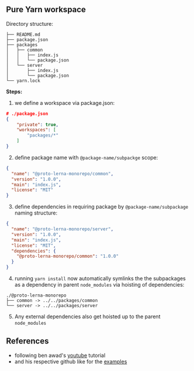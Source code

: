 ## Pure Yarn workspace ##

Directory structure:
```
├── README.md
├── package.json
├── packages
│   ├── common
│   │   ├── index.js
│   │   └── package.json
│   └── server
│       ├── index.js
│       └── package.json
└── yarn.lock
```

**Steps:**
1. we define a workspace via package.json:

```json
# ./package.json
{
    "private": true,
    "workspaces": [
        "packages/*"
    ]
}
```

2. define package name with `@package-name/subpackge` scope:

```json
{
  "name": "@proto-lerna-monorepo/common",
  "version": "1.0.0",
  "main": "index.js",
  "license": "MIT"
}
```

3. define dependencies in requiring package by `@package-name/subpackage` naming structure:

```json
{
  "name": "@proto-lerna-monorepo/server",
  "version": "1.0.0",
  "main": "index.js",
  "license": "MIT",
  "dependencies": {
    "@proto-lerna-monorepo/common": "1.0.0"
  }
}
```

4. running `yarn install` now automatically symlinks the the subpackages as a dependency in parent `node_modules` via hoisting of dependencies:

```
./@proto-lerna-monorepo
├── common -> ../../packages/common
└── server -> ../../packages/server
```

5. Any external dependencies also get hoisted up to the parent `node_modules`

## References ##

- following ben awad's [youtube](https://www.youtube.com/watch?v=G8KXFWftCg0&t=1s) tutorial
- and his respective github like for the [examples](https://github.com/benawad/yarn-workspaces-example)